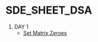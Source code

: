 # SDE_SHEET_DSA
1. DAY 1
   - [Set Matrix Zeroes](https://leetcode.com/problems/set-matrix-zeroes/)
    
